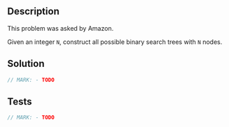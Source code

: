 ## Description

This problem was asked by Amazon.

Given an integer `N`, construct all possible binary search trees with `N` nodes.


## Solution

```swift
// MARK: - TODO
```

## Tests

```swift
// MARK: - TODO
```